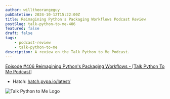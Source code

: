 ```yaml
---
author: willtheorangeguy
pubDatetime: 2024-10-12T15:22:00Z
title: Reimagining Python's Packaging Workflows Podcast Review
postSlug: talk-python-to-me-406
featured: false
draft: false
tags:
    - podcast-review
    - talk-python-to-me
description: A review on the Talk Python to Me Podcast.
---
```


[Episode #406 Reimagining Python's Packaging Workflows - [Talk Python To Me Podcast]](https://talkpython.fm/episodes/show/406/reimagining-pythons-packaging-workflows)

- Hatch: [hatch.pypa.io/latest/](https://hatch.pypa.io/latest/)

![Talk Python to Me Logo](https://is1-ssl.mzstatic.com/image/thumb/Podcasts221/v4/6c/5d/00/6c5d001b-99f2-1312-ef93-d0791d6aca54/mza_17000424926567884148.jpg/300x300bb.webp)
